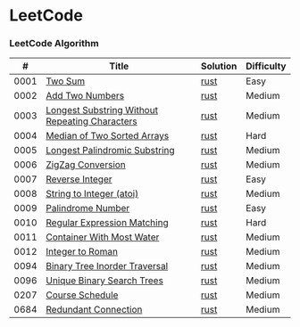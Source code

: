 LeetCode
========

### LeetCode Algorithm
| # | Title | Solution | Difficulty |
|---| ----- | -------- | ---------- |
|0001|[Two Sum](https://leetcode.com/problems/two-sum/) | [rust](./solution/src/solution_0001_two_sum.rs)|Easy|
|0002|[Add Two Numbers](https://leetcode.com/problems/add-two-numbers/) | [rust](./solution/src/solution_0002_add_two_numbers.rs)|Medium|
|0003|[Longest Substring Without Repeating Characters](https://leetcode.com/problems/longest-substring-without-repeating-characters/) | [rust](./solution/src/solution_0003_longest_substring_without_repeating_characters.rs)|Medium|
|0004|[Median of Two Sorted Arrays](https://leetcode.com/problems/median-of-two-sorted-arrays/) | [rust](./solution/src/solution_0004_median_of_two_sorted_arrays.rs)|Hard|
|0005|[Longest Palindromic Substring](https://leetcode.com/problems/longest-palindromic-substring/) | [rust](./solution/src/solution_0005_longest_palindromic_substring.rs)|Medium|
|0006|[ZigZag Conversion](https://leetcode.com/problems/zigzag-conversion/) | [rust](./solution/src/solution_0006_zigzag_conversion.rs)|Medium|
|0007|[Reverse Integer](https://leetcode.com/problems/reverse-integer/) | [rust](./solution/src/solution_0007_reverse_integer.rs)|Easy|
|0008|[String to Integer (atoi)](https://leetcode.com/problems/string-to-integer-atoi/) | [rust](./solution/src/solution_0008_string_to_integer_atoi.rs)|Medium|
|0009|[Palindrome Number](https://leetcode.com/problems/palindrome-number/) | [rust](./solution/src/solution_0009_palindrome_number.rs)|Easy|
|0010|[Regular Expression Matching](https://leetcode.com/problems/regular-expression-matching/) | [rust](./solution/src/solution_0010_regular_expression_matching.rs)|Hard|
|0011|[Container With Most Water](https://leetcode.com/problems/container-with-most-water/) | [rust](./solution/src/solution_0011_container_with_most_water.rs)|Medium|
|0012|[Integer to Roman](https://leetcode.com/problems/integer-to-roman/) | [rust](./solution/src/solution_0012_integer_to_roman.rs)|Medium|
|0094|[Binary Tree Inorder Traversal](https://leetcode.com/problems/binary-tree-inorder-traversal/) | [rust](./solution/src/solution_0094_binary_tree_inorder_traversal.rs)|Medium|
|0096|[Unique Binary Search Trees](https://leetcode.com/problems/unique-binary-search-trees/) | [rust](./solution/src/solution_0096_unique_binary_search_trees.rs)|Medium|
|0207|[Course Schedule](https://leetcode.com/problems/course-schedule/) | [rust](./solution/src/solution_0207_course_schedule.rs)|Medium|
|0684|[Redundant Connection](https://leetcode.com/problems/redundant-connection/) | [rust](./solution/src/solution_0684_redundant_connection.rs)|Medium|

